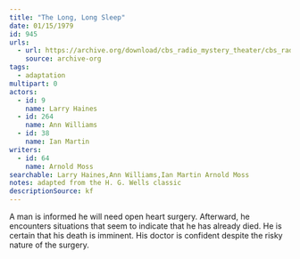```yaml
---
title: "The Long, Long Sleep"
date: 01/15/1979
id: 945
urls: 
  - url: https://archive.org/download/cbs_radio_mystery_theater/cbs_radio_mystery_theater-0901-0950.zip/cbs_radio_mystery_theater-0901-0950%2Fcbsrmt_0945_the_long_long_sleep.mp3
    source: archive-org
tags: 
  - adaptation
multipart: 0
actors:  
  - id: 9
    name: Larry Haines  
  - id: 264
    name: Ann Williams  
  - id: 38
    name: Ian Martin
writers:  
  - id: 64
    name: Arnold Moss
searchable: Larry Haines,Ann Williams,Ian Martin Arnold Moss
notes: adapted from the H. G. Wells classic
descriptionSource: kf
---
```

A man is informed he will need open heart surgery. Afterward, he encounters situations that seem to indicate that he has already died. He is certain that his death is imminent. His doctor is confident despite the risky nature of the surgery.